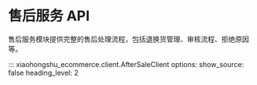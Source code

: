 # 售后服务 API

售后服务模块提供完整的售后处理流程，包括退换货管理、审核流程、拒绝原因等。

::: xiaohongshu_ecommerce.client.AfterSaleClient
    options:
      show_source: false
      heading_level: 2
